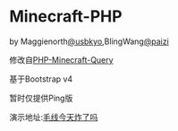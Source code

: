 # Minecraft-PHP
by Maggienorth[@usbkyo](https://github.com/usbkyo),BlingWang[@paizi](https://github.com/paizi)


修改自[PHP-Minecraft-Query](https://github.com/xPaw/PHP-Minecraft-Query/)


基于Bootstrap v4


暂时仅提供Ping版


演示地址:[毛线今天炸了吗](https://labs.blingwang.cn/mcphp/view_serverping.php)
